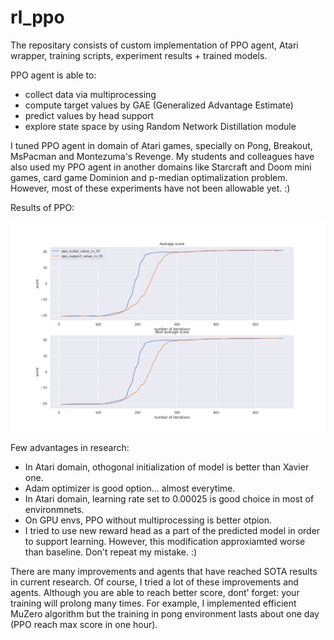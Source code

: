 # rl_ppo
The repositary consists of custom implementation of PPO agent, Atari wrapper, training scripts, experiment results + trained models.

PPO agent is able to:
- collect data via multiprocessing
- compute target values by GAE (Generalized Advantage Estimate)
- predict values by head support
- explore state space by using Random Network Distillation module

I tuned PPO agent in domain of Atari games, specially on Pong, Breakout, MsPacman and Montezuma's Revenge. My students and colleagues have also used my PPO agent in another domains like Starcraft and Doom mini games, card game Dominion and p-median optimalization problem. However, most of these experiments have not been allowable yet. :)

Results of PPO:

![Alt text](https://github.com/marrekb/rl_ppo/blob/main/plots/pong_score.png?raw=true "Title")

Few advantages in research:
- In Atari domain, othogonal initialization of model is better than Xavier one.
- Adam optimizer is good option... almost everytime. 
- In Atari domain, learning rate set to 0.00025 is good choice in most of environmnets.
- On GPU envs, PPO without multiprocessing is better otpion.
- I tried to use new reward head as a part of the predicted model in order to support learning. However, this modification approxiamted worse than baseline. Don't repeat my mistake. :)

There are many improvements and agents that have reached SOTA results in current research. Of course, I tried a lot of these improvements and agents. Although you are able to reach better score, dont' forget: your training will prolong many times. For example, I implemented efficient MuZero algorithm but the training in pong environment lasts about one day (PPO reach max score in one hour).


